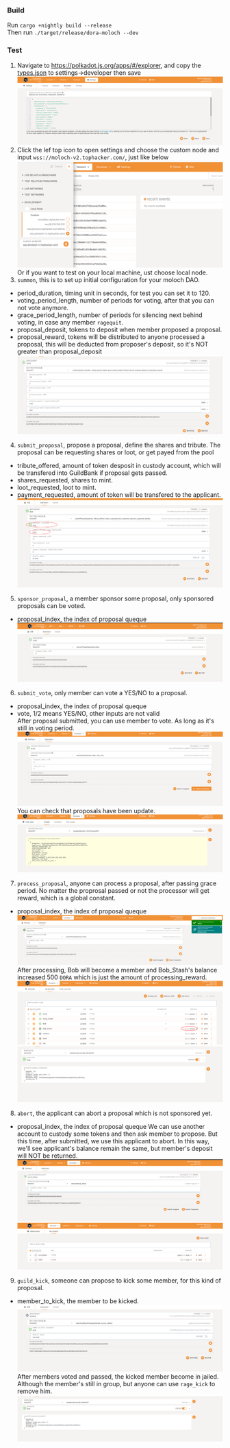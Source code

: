 ### Build

Run `cargo +nightly build --release`  
Then run `./target/release/dora-moloch --dev`

### Test

1. Navigate to https://polkadot.js.org/apps/#/explorer, and  copy the [types.json](../pallets/moloch-v2/src/types.json) to settings->developer then save
![alt add-settings](images/add-settings.png)
2. Click the lef top icon to open settings and choose the custom node and input `wss://moloch-v2.tophacker.com/`, just like below
![alt select-node](images/select-node.png)
Or if you want to test on your local machine, ust choose local node.
3. `summon`, this is to set up initial configuration for your moloch DAO.  
- period_duration, timing unit in seconds, for test you can set it to 120.  
- voting_period_length, number of periods for voting, after that you can not vote anymore.  
- grace_period_length, number of periods for silencing next behind voting, in case any member `ragequit`.  
- proposal_deposit, tokens to deposit when member proposed a proposal.
- proposal_reward, tokens will be distributed to anyone processed a proposal, this will be deducted from proposer's deposit, so it's NOT greater than proposal_deposit
![alt summon](images/summon.png)

4. `submit_proposal`, propose a proposal, define the shares and tribute. The proposal can be requesting shares or loot, or get payed from the pool
- tribute_offered, amount of token desposit in custody account, which will be transfered into GuildBank if proposal gets passed.
- shares_requested, shares to mint.
- loot_requested, loot to mint.
- payment_requested, amount of token will be transfered to the applicant.
![alt submit-proposal](images/submit-proposal.png)

5. `sponsor_proposal`, a member sponsor some proposal, only sponsored proposals can be voted.
- proposal_index, the index of proposal queque
![alt sponsor-proposal](images/sponsor-proposal.png)

6. `submit_vote`, only member can vote a YES/NO to a proposal.
- proposal_index, the index of proposal queque
- vote, 1/2 means YES/NO, other inputs are not valid  
After proposal submitted, you can use member to vote. As long as it's still in voting period.
![alt vote](images/vote.png)
You can check that proposals have been update.
![alt proposals](images/proposals.png)

7. `process_proposal`, anyone can process a proposal, after passing grace period. No matter the proprosal passed or not the processor will get reward, which is a global constant.
- proposal_index, the index of proposal queque
![alt process](images/process.png)
After processing, Bob will become a member and Bob_Stash's balance increased 500 `DORA` which is just the amount of processing_reward.
![alt bob](images/bob.png)
![alt member](images/member.png)

8. `abort`, the applicant can abort a proposal which is not sponsored yet.
- proposal_index, the index of proposal queque
We can use another account to custody some tokens and then ask member to propose. But this time, after submitted, we use this applicant to abort. In this way, we'll see applicant's balance remain the same, but member's deposit will NOT be returned.
![alt abort](images/abort.png)
![alt after-abort](images/after-abort.png)

9. `guild_kick`, someone can propose to kick some member, for this kind of proposal.
- member_to_kick, the member to be kicked.
![alt abort](images/guild-kick.png)
After members voted and passed, the kicked member become in jailed. Although the member's still in group, but anyone can use `rage_kick` to remove him.
![alt jailed-member](images/jailed-member.png)